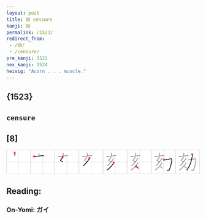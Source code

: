 ```yaml
---
layout: post
title: 劾 censure
kanji: 劾
permalink: /1523/
redirect_from:
 - /劾/
 - /censure/
pre_kanji: 1522
nex_kanji: 1524
heisig: "Acorn . . . muscle."
---
```


## {1523}

## `censure`

## [8]

<div class="stroke"><img src="../images/E58ABE.png" /></div>

## Reading:

### On-Yomi: ガイ
